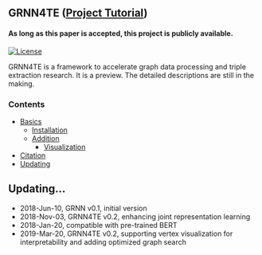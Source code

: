 ## GRNN4TE ([Project Tutorial](https://sssgrowth.github.io/GRNN4TE/))  
#### As long as this paper is accepted, this project is publicly available. 

[![License](https://img.shields.io/badge/License-Apache%202.0-brightgreen.svg)](https://opensource.org/licenses/Apache-2.0)

GRNN4TE is a framework to accelerate graph data processing and triple extraction research. It is a preview. The detailed descriptions are still in the making.

### Contents

* [Basics](#basics)
  * [Installation](#installation)
  * [Addition](#addition)
    * [Visualization](#visualization)
* [Citation](#citation) 
* [Updating](#updating)

## Updating...

* 2018-Jun-10, GRNN v0.1, initial version
* 2018-Nov-03, GRNN4TE v0.2, enhancing joint representation learning
* 2018-Jan-20, compatible with pre-trained BERT
* 2019-Mar-20, GRNN4TE v0.2, supporting vertex visualization for interpretability and adding optimized graph search